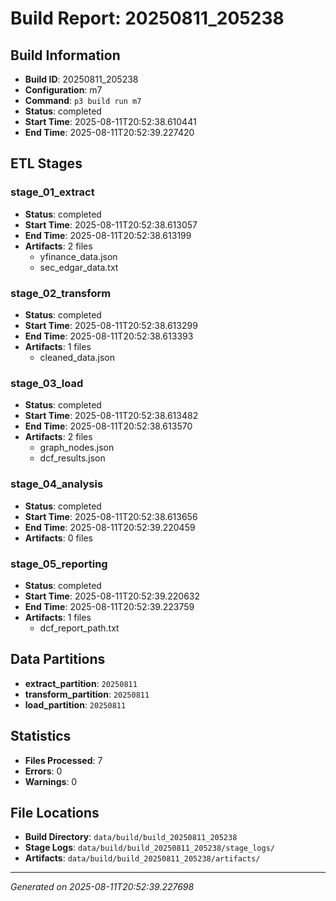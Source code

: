 # Build Report: 20250811_205238

## Build Information

- **Build ID**: 20250811_205238
- **Configuration**: m7
- **Command**: `p3 build run m7`
- **Status**: completed
- **Start Time**: 2025-08-11T20:52:38.610441
- **End Time**: 2025-08-11T20:52:39.227420

## ETL Stages

### stage_01_extract

- **Status**: completed
- **Start Time**: 2025-08-11T20:52:38.613057
- **End Time**: 2025-08-11T20:52:38.613199
- **Artifacts**: 2 files
  - yfinance_data.json
  - sec_edgar_data.txt

### stage_02_transform

- **Status**: completed
- **Start Time**: 2025-08-11T20:52:38.613299
- **End Time**: 2025-08-11T20:52:38.613393
- **Artifacts**: 1 files
  - cleaned_data.json

### stage_03_load

- **Status**: completed
- **Start Time**: 2025-08-11T20:52:38.613482
- **End Time**: 2025-08-11T20:52:38.613570
- **Artifacts**: 2 files
  - graph_nodes.json
  - dcf_results.json

### stage_04_analysis

- **Status**: completed
- **Start Time**: 2025-08-11T20:52:38.613656
- **End Time**: 2025-08-11T20:52:39.220459
- **Artifacts**: 0 files

### stage_05_reporting

- **Status**: completed
- **Start Time**: 2025-08-11T20:52:39.220632
- **End Time**: 2025-08-11T20:52:39.223759
- **Artifacts**: 1 files
  - dcf_report_path.txt

## Data Partitions

- **extract_partition**: `20250811`
- **transform_partition**: `20250811`
- **load_partition**: `20250811`

## Statistics

- **Files Processed**: 7
- **Errors**: 0
- **Warnings**: 0

## File Locations

- **Build Directory**: `data/build/build_20250811_205238`
- **Stage Logs**: `data/build/build_20250811_205238/stage_logs/`
- **Artifacts**: `data/build/build_20250811_205238/artifacts/`

---
*Generated on 2025-08-11T20:52:39.227698*
